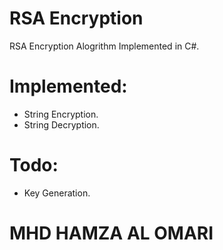 # RSA Encryption
RSA Encryption Alogrithm Implemented in C#.

# Implemented:
- String Encryption.
- String Decryption.
# Todo:
- Key Generation.

# MHD HAMZA AL OMARI
